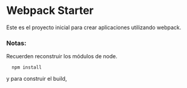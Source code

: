 # Webpack Starter

Este es el proyecto inicial para crear aplicaciones utilizando webpack.

### Notas:
Recuerden reconstruir los módulos de node.

```
  npm install

```

y para construir el build,